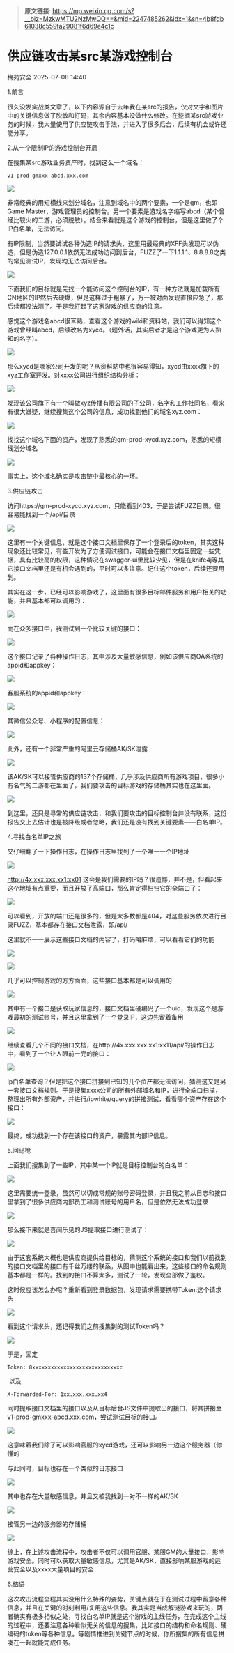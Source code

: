 > **原文链接**: https://mp.weixin.qq.com/s?__biz=MzkwMTU2NzMwOQ==&mid=2247485262&idx=1&sn=4b8fdb61038c559fa29081f6d69e4c1c

#  供应链攻击某src某游戏控制台  
 梅苑安全   2025-07-08 14:40  
  
1.前言  
  
很久没发实战类文章了，以下内容源自于去年我在某src的报告，仅对文字和图片中的关键信息做了脱敏和打码，其余内容基本没做什么修改。在挖掘某src游戏业务的时候，我大量使用了供应链攻击手法，并进入了很多后台，后续有机会或许还能分享。  
  
  
2.从一个限制IP的游戏控制台开局  
  
在搜集某src游戏业务资产时，找到这么一个域名：  

```
v1-prod-gmxxx-abcd.xxx.com
```

  
![](https://mmbiz.qpic.cn/mmbiz_png/2A06BE6JXgbicCeRIC2ZMFHQv8r3Vo8kqumeGPeFgHq90YSWLus2Ou8tlG488uW4cz0TpOxvr5HxCWicnCpLibd4A/640?wx_fmt=png&from=appmsg "")  
  
非常经典的用短横线来划分域名，注意到域名中的两个要素，一个是gm，也即Game Master，游戏管理员的控制台。另一个要素是游戏名字缩写abcd（某个曾经比较火的二游，必须脱敏）。结合来看就是这个游戏的控制台，但是这里做了个IP白名单，无法访问。  
  
有IP限制，当然要试试各种伪造IP的请求头，这里用最经典的XFF头发现可以伪造，但是伪造127.0.0.1依然无法成功访问到后台，FUZZ了一下1.1.1.1、8.8.8.8之类的常见测试IP，发现均无法访问后台。  
  
![](https://mmbiz.qpic.cn/mmbiz_png/2A06BE6JXgbicCeRIC2ZMFHQv8r3Vo8kqkKwZ1ibT17QdxkicI3fJG8shAT8CvZSG4L9cjxW2VtPeKRlzgwbicMpvA/640?wx_fmt=png&from=appmsg "")  
  
下面我们的目标就是先找一个能访问这个控制台的IP，有一种方法就是加载所有CN地区的IP然后去硬爆，但是这样过于粗暴了，万一被对面发现直接应急了，那后续都没法测了。于是我打起了这家游戏的供应商的注意。  
  
感觉这个游戏名abcd很耳熟，查看这个游戏的wiki和资料站，我们可以得知这个游戏曾经叫abcd，后续改名为xycd。（题外话，其实后者才是这个游戏更为人熟知的名字）。  
  
![](https://mmbiz.qpic.cn/mmbiz_png/2A06BE6JXgbicCeRIC2ZMFHQv8r3Vo8kq01BL19sb81U6mXpvvE3KUb25Zq95bmXj3GU2GMqt4gzIWqLlZKZjwA/640?wx_fmt=png&from=appmsg "")  
  
那么xycd是哪家公司开发的呢？从资料站中也很容易得知，xycd由xxxx旗下的xyz工作室开发。对xxxx公司进行组织结构分析：  
  
![](https://mmbiz.qpic.cn/mmbiz_png/2A06BE6JXgbicCeRIC2ZMFHQv8r3Vo8kqNtWIEzFYSyLJdS49ymmQ5SuUxPAtfHUxIiaxqsibwEWO8maiaBYGibmRjg/640?wx_fmt=png&from=appmsg "")  
  
发现该公司旗下有一个叫做xyz传播有限公司的子公司，名字和工作社同名，看来有很大嫌疑，继续搜集这个公司的信息，成功找到他们的域名xyz.com：  
  
![](https://mmbiz.qpic.cn/mmbiz_png/2A06BE6JXgbicCeRIC2ZMFHQv8r3Vo8kqCJMSRu2rkyHfK81p4hTRPYLH07RDXJTKjFs5jib4r2VaTwvkA9fRwGw/640?wx_fmt=png&from=appmsg "")  
  
找找这个域名下面的资产，发现了熟悉的gm-prod-xycd.xyz.com，熟悉的短横线划分域名  
  
![](https://mmbiz.qpic.cn/mmbiz_png/2A06BE6JXgbicCeRIC2ZMFHQv8r3Vo8kqbSacmrISpiafCc7ibbHSXGqSJu80HoTMLWOYex9RqGibM9ALUSiaib1OC5A/640?wx_fmt=png&from=appmsg "")  
  
事实上，这个域名确实是攻击链中最核心的一环。  
  
  
3.供应链攻击  
  
访问https://gm-prod-xycd.xyz.com，只能看到403，于是尝试FUZZ目录。很容易能找到一个/api/目录  
  
![](https://mmbiz.qpic.cn/mmbiz_png/2A06BE6JXgbicCeRIC2ZMFHQv8r3Vo8kqC3UdN09vDbC9O0bpN1bZFSFqw2EKbyu2AibKAvqlKiaQdRUSdfDicBdtQ/640?wx_fmt=png&from=appmsg "")  
  
这里有一个关键信息，就是这个接口文档里保存了一个登录后的token，其实这种现象还比较常见，有些开发为了方便调试接口，可能会在接口文档里固定一些凭据，具有比较高的权限，这种情况在swagger-ui里比较少见，但是在knife4j等其它接口文档里还是有机会遇到的，平时可以多注意。记住这个token，后续还要用到。  
  
其实在这一步，已经可以影响游戏了，这里面有很多目标邮件服务和用户相关的功能，并且基本都可以调用的：  
  
![](https://mmbiz.qpic.cn/mmbiz_png/2A06BE6JXgbicCeRIC2ZMFHQv8r3Vo8kqdj4PMrgERs7WtOibVmqicADEE5or9woBvIjr35uVebicahkULm7zOzKvg/640?wx_fmt=png&from=appmsg "")  
  
而在众多接口中，我测试到一个比较关键的接口：  
  
![](https://mmbiz.qpic.cn/mmbiz_png/2A06BE6JXgbicCeRIC2ZMFHQv8r3Vo8kqcSUMOvjC7ITZ6kFk9icFFkFZDQBlOnaVxRZNSIH7A3oJiaxib430wSc0A/640?wx_fmt=png&from=appmsg "")  
  
这个接口记录了各种操作日志，其中涉及大量敏感信息，例如该供应商OA系统的appid和appkey：  
  
![](https://mmbiz.qpic.cn/mmbiz_png/2A06BE6JXgbicCeRIC2ZMFHQv8r3Vo8kqU600IJ535et0M3PRDHcCuxiaS4Nv9rAb2RYC2ibsicG9r24X3eibccKKMg/640?wx_fmt=png&from=appmsg "")  
  
客服系统的appid和appkey：  
  
![](https://mmbiz.qpic.cn/mmbiz_png/2A06BE6JXgbicCeRIC2ZMFHQv8r3Vo8kq1YKgJ2TeCSX3lmkJ9gWnaicqw1DPgne9rTa9Xwlb6Y3JM4iaFg9icNzgQ/640?wx_fmt=png&from=appmsg "")  
  
其微信公众号、小程序的配置信息：  
  
![](https://mmbiz.qpic.cn/mmbiz_png/2A06BE6JXgbicCeRIC2ZMFHQv8r3Vo8kqaqawBiaue4UMb1icAbcXK5QCkEhdaqLkhKF7kdovfcEC6F7wPp49ibXZw/640?wx_fmt=png&from=appmsg "")  
  
此外，还有一个非常严重的阿里云存储桶AK/SK泄露  
  
![](https://mmbiz.qpic.cn/mmbiz_png/2A06BE6JXgbicCeRIC2ZMFHQv8r3Vo8kqayMibOysqIvhIMuUl7q44AmXbyECSGfBxyJZtC3CM9mrZqF5RsS8hnQ/640?wx_fmt=png&from=appmsg "")  
  
该AK/SK可以接管供应商的137个存储桶，几乎涉及供应商所有游戏项目，很多小有名气的二游都在里面了，我们要攻击的目标游戏的存储桶其实也在这里面。  
  
![](https://mmbiz.qpic.cn/mmbiz_png/2A06BE6JXgbicCeRIC2ZMFHQv8r3Vo8kqpXyicaicuLbwxzxC4rt0yaCsxGYX3ic1FgqNxia7zxuqFTPzPcKvjILa8g/640?wx_fmt=png&from=appmsg "")  
  
到这里，还只是寻常的供应链攻击，和我们要攻击的目标控制台并没有联系，这份报告交上去估计也是被降级或者忽略，我们还是没有找到关键要素——白名单IP。  
  
  
4.寻找白名单IP之旅  
  
又仔细翻了一下操作日志，在操作日志里找到了一个唯一一个IP地址  
  
![](https://mmbiz.qpic.cn/mmbiz_png/2A06BE6JXgbicCeRIC2ZMFHQv8r3Vo8kqOJz9iczWhl3C9DvxqGGIUSjFvOj2TlEREGCmU42cxicUEz2LEcSpHAew/640?wx_fmt=png&from=appmsg "")  
  
http://4x.xxx.xxx.xx1:xx01 这会是我们需要的IP吗？很遗憾，并不是，但看起来这个地址有点重要，而且开放了高端口，那么肯定得扫扫它的全端口了：  
  
![](https://mmbiz.qpic.cn/mmbiz_png/2A06BE6JXgbicCeRIC2ZMFHQv8r3Vo8kqS07Ad5A71r9CtE9GgSgPYkhzpNeFoje3YzoBMFp0DbeK3G6kiaEWmBw/640?wx_fmt=png&from=appmsg "")  
  
可以看到，开放的端口还是很多的，但是大多数都是404，对这些服务依次进行目录FUZZ，基本都存在接口文档泄露，即/api/  
  
这里就不一一展示这些接口文档的内容了，打码略麻烦，可以看看它们的功能  
  
![](https://mmbiz.qpic.cn/mmbiz_png/2A06BE6JXgbicCeRIC2ZMFHQv8r3Vo8kqHQx3zmUJytOFe5hwfNHItia5Sp9bkG6Dx0vibial2icbScas1fEnL6JiaqA/640?wx_fmt=png&from=appmsg "")  
  
![](https://mmbiz.qpic.cn/mmbiz_png/2A06BE6JXgbicCeRIC2ZMFHQv8r3Vo8kqj66X5TFtibcRLpIOu93ZBRTvqMngvDe9ZGUbDgyr7PPOw4txkl2lEVg/640?wx_fmt=png&from=appmsg "")  
  
几乎可以控制游戏的方方面面，这些接口基本都是可以调用的  
  
![](https://mmbiz.qpic.cn/mmbiz_png/2A06BE6JXgbicCeRIC2ZMFHQv8r3Vo8kqkDHS7bH7YV1X2gpx2T3HtGgLfaoeuuQnxuiaonk2CQ8hEQquibHNsujg/640?wx_fmt=png&from=appmsg "")  
  
其中有一个接口是获取玩家信息的，接口文档里硬编码了一个uid，发现这个是游戏最初的测试账号，并且这里拿到了一个登录IP，这边先留着备用  
  
![](https://mmbiz.qpic.cn/mmbiz_png/2A06BE6JXgbicCeRIC2ZMFHQv8r3Vo8kqiaib7sy4913tAqfEbKr0Lf1cRYMEfrcKibSWXUjs8u9fgFQjEIhAYd7aQ/640?wx_fmt=png&from=appmsg "")  
  
继续查看几个不同的接口文档，在http://4x.xxx.xxx.xx1:xx11/api/的操作日志中，看到了一个让人眼前一亮的接口：  
  
![](https://mmbiz.qpic.cn/mmbiz_png/2A06BE6JXgbicCeRIC2ZMFHQv8r3Vo8kqDQSoL2gfWb2ZkJ5otbWgyzcZgU4xXdMSib25eCAaoUhC3xzenYLorRA/640?wx_fmt=png&from=appmsg "")  
  
Ip白名单查询？但是把这个接口拼接到已知的几个资产都无法访问，猜测这又是另一套接口文档规则。于是搜集xxxx公司的所有外部域名和IP，进行全端口扫描，整理出所有外部资产，并进行/ipwhite/query的拼接测试，看看哪个资产存在这个接口：  
  
![](https://mmbiz.qpic.cn/mmbiz_png/2A06BE6JXgbicCeRIC2ZMFHQv8r3Vo8kqtEQm3GiaUqiby5CugyQN0xBIKNVGKhYb2WhBiaRrY1lWzdmHLIBaXWcEg/640?wx_fmt=png&from=appmsg "")  
  
最终，成功找到一个存在该接口的资产，暴露其内部IP信息。  
  
  
5.回马枪  
  
上面我们搜集到了一些IP，其中某一个IP就是目标控制台的白名单：  
  
![](https://mmbiz.qpic.cn/mmbiz_png/2A06BE6JXgbicCeRIC2ZMFHQv8r3Vo8kq1ian9lE22St2UVs5hgrhV7hDKHk1hQUC97bF0ibTx0PrIZFAibhDrRQxQ/640?wx_fmt=png&from=appmsg "")  
  
这里需要统一登录，虽然可以切成常规的账号密码登录，并且我之前从日志和接口里拿到了很多供应商内部员工和测试账号的用户名，但是依然无法成功登录  
  
![](https://mmbiz.qpic.cn/mmbiz_png/2A06BE6JXgbicCeRIC2ZMFHQv8r3Vo8kqdSkf9Y0n552ejG41TNJnPPDSwSS0WhnnBiaYibCDl6m6g4Q9zttmrm4g/640?wx_fmt=png&from=appmsg "")  
  
那么接下来就是喜闻乐见的JS提取接口进行测试了：  
  
![](https://mmbiz.qpic.cn/mmbiz_png/2A06BE6JXgbicCeRIC2ZMFHQv8r3Vo8kq2qoweUmUuWWbb0siaGlzd8Hr4SiaodRCmmicT4c9oiar9TQYQsSpSlMCpg/640?wx_fmt=png&from=appmsg "")  
  
由于这套系统大概也是供应商提供给目标的，猜测这个系统的接口和我们以前找到的接口文档里的接口有千丝万缕的联系，从图中也能看出来，这些接口的命名规则基本都是一样的。找到的接口不算太多，测试了一轮，发现全部做了鉴权。  
  
这时候应该怎么办呢？重新看到登录数据包，发现请求需要携带Token:这个请求头  
  
![](https://mmbiz.qpic.cn/mmbiz_png/2A06BE6JXgbicCeRIC2ZMFHQv8r3Vo8kq4icJH5icwerYt4QqDBJlKdzSZ6pnuRXjchIncAX5cibkY2CLA7Y7hf7jg/640?wx_fmt=png&from=appmsg "")  
  
看到这个请求头，还记得我们之前搜集到的测试Token吗？  
  
![](https://mmbiz.qpic.cn/mmbiz_png/2A06BE6JXgbicCeRIC2ZMFHQv8r3Vo8kqm9LZvml0OoaHtq4U1Y0wm9l6uRWhib6INBfVL3KUbmCcfBO1v7ldJIA/640?wx_fmt=png&from=appmsg "")  
  
于是，固定  

```
Token: 8xxxxxxxxxxxxxxxxxxxxxxxxxxxxc
```

  
 以及   

```
X-Forwarded-For: 1xx.xxx.xxx.xx4 
```

  
同时提取接口文档里的接口以及从目标后台JS文件中提取出的接口，将其拼接至v1-prod-gmxxx-abcd.xxx.com，尝试测试目标的接口。  
  
![](https://mmbiz.qpic.cn/mmbiz_png/2A06BE6JXgbicCeRIC2ZMFHQv8r3Vo8kqfUQHz3w27xblurMVu1yoZvnNMTnaLU7aaIiaGVViaVMHiasYUdiaI3ECmw/640?wx_fmt=png&from=appmsg "")  
  
这意味着我们除了可以影响官服的xycd游戏，还可以影响另一边这个服务器（你懂的  
  
与此同时，目标也存在一个类似的日志接口  
  
![](https://mmbiz.qpic.cn/mmbiz_png/2A06BE6JXgbicCeRIC2ZMFHQv8r3Vo8kqmibdQiaf0Bv6HrRPaqLfVHukZAUXErQPbsYNH9ia3epnBMUYNNZxjC3bQ/640?wx_fmt=png&from=appmsg "")  
  
其中也存在大量敏感信息，并且又被我找到一对不一样的AK/SK  
  
![](https://mmbiz.qpic.cn/mmbiz_png/2A06BE6JXgbicCeRIC2ZMFHQv8r3Vo8kqAStVG7l3GOcoic5KX84seMxJvyjOgViaFuxd55XACdSQJoQKRibcTrqoA/640?wx_fmt=png&from=appmsg "")  
  
接管另一边的服务器的存储桶  
  
![](https://mmbiz.qpic.cn/mmbiz_png/2A06BE6JXgbicCeRIC2ZMFHQv8r3Vo8kqiaFgfTNa0Aibaiaq1txNt4fArxX0yCxkH70CZgk7043zEqib9UKvbkB1lw/640?wx_fmt=png&from=appmsg "")  
  
综上，在上述攻击流程中，攻击者不仅可以调用官服、某服GM的大量接口，影响游戏安全。同时可以获取大量敏感信息，尤其是AK/SK，直接影响某服游戏的运营安全以及xxxx大量项目的安全  
  
  
6.结语  
  
这次攻击流程全程其实没用什么特殊的姿势，关键点就在于在测试过程中留意各种信息，并且在关键的时刻利用/复用这些信息。我其实是当成解谜游戏来玩的，两者确实有极多相似之处，寻找白名单IP就是这个游戏的主线任务，在完成这个主线的过程中，还要注意各种看似无关的信息的搜集，比如接口的结构和命名规则、硬编码的token等各种信息。等剧情推进到关键节点的时候，你所搜集的所有信息拼凑在一起就能完成任务。  
  
  
